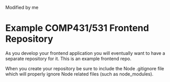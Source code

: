 Modified by me

# Example COMP431/531 Frontend Repository

As you develop your frontend application you will eventually want to have a separate
repository for it.  This is an example frontend repo.

When you create your repository be sure to include the Node .gitignore file which will properly ignore Node related files (such as node_modules).

